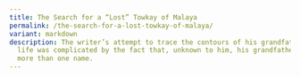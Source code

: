 ```yaml
---
title: The Search for a “Lost” Towkay of Malaya
permalink: /the-search-for-a-lost-towkay-of-malaya/
variant: markdown
description: The writer’s attempt to trace the contours of his grandfather’s
  life was complicated by the fact that, unknown to him, his grandfather had
  more than one name.
---
```

